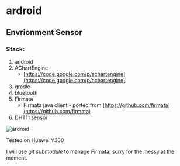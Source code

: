 ardroid
=======

## Envrionment Sensor

### Stack:
1. android
2. AChartEngine
   - [https://code.google.com/p/achartengine](https://code.google.com/p/achartengine)
2. gradle
3. bluetooth
4. Firmata
    * Firmata java client - ported from [https://github.com/firmata](https://github.com/firmata)
5. DHT11 sensor

![ardroid](http://www.hanqin.me/images/ardroid.png "ardroid")

Tested on Huawei Y300

I will use *git submodule* to manage Firmata, sorry for the messy at the moment.
